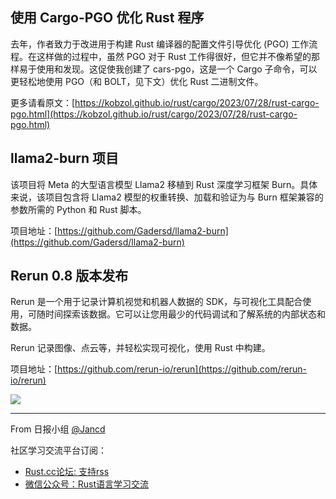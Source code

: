 ## 使用 Cargo-PGO 优化 Rust 程序

去年，作者致力于改进用于构建 Rust 编译器的配置文件引导优化 (PGO) 工作流程。在这样做的过程中，虽然 PGO 对于 Rust 工作得很好，但它并不像希望的那样易于使用和发现。这促使我创建了 cars-pgo，这是一个 Cargo 子命令，可以更轻松地使用 PGO（和 BOLT，见下文）优化 Rust 二进制文件。

更多请看原文：[https://kobzol.github.io/rust/cargo/2023/07/28/rust-cargo-pgo.html](https://kobzol.github.io/rust/cargo/2023/07/28/rust-cargo-pgo.html)

## llama2-burn 项目

该项目将 Meta 的大型语言模型 Llama2 移植到 Rust 深度学习框架 Burn。具体来说，该项目包含将 Llama2 模型的权重转换、加载和验证为与 Burn 框架兼容的参数所需的 Python 和 Rust 脚本。

项目地址：[https://github.com/Gadersd/llama2-burn](https://github.com/Gadersd/llama2-burn)

## Rerun 0.8 版本发布

Rerun 是一个用于记录计算机视觉和机器人数据的 SDK，与可视化工具配合使用，可随时间探索该数据。它可以让您用最少的代码调试和了解系统的内部状态和数据。

Rerun 记录图像、点云等，并轻松实现可视化，使用 Rust 中构建。

项目地址：[https://github.com/rerun-io/rerun](https://github.com/rerun-io/rerun)

![](https://user-images.githubusercontent.com/1148717/218763490-f6261ecd-e19e-4520-9b25-446ce1ee6328.png)

---

From 日报小组 [@Jancd](https://github.com/Jancd)

社区学习交流平台订阅：
- [Rust.cc论坛: 支持rss](https://rustcc.cn/)
- [微信公众号：Rust语言学习交流](https://rustcc.cn/article?id=ed7c9379-d681-47cb-9532-0db97d883f62)
